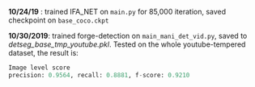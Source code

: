 **10/24/19** : trained IFA_NET on `main.py` for 85,000 iteration, saved checkpoint on `base_coco.ckpt`

**10/30/2019**: trained forge-detection on `main_mani_det_vid.py`, saved to *detseg_base_tmp_youtube.pkl*. Tested on the whole youtube-tempered dataset, the result is:
```python
Image level score                                                    
precision: 0.9564, recall: 0.8881, f-score: 0.9210
```

